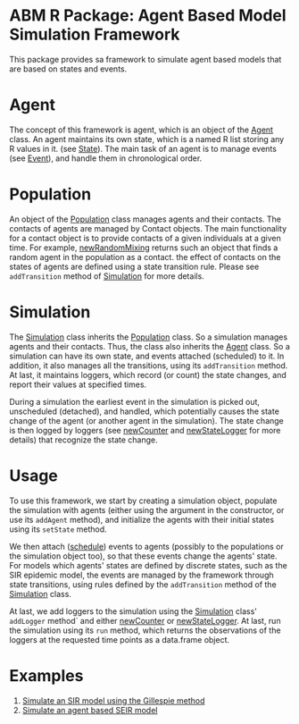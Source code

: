 # ABM R Package: Agent Based Model Simulation Framework

This package provides sa framework to simulate agent based models that are
based on states and events.

# Agent
The concept of this framework is agent, which is an object of the [Agent](https://github.com/junlingm/ABM/wiki/Agent)
class. An agent maintains its own state, which is a named R list storing any
R values in it. (see [State](https://github.com/junlingm/ABM/wiki/State)). The main task of an agent is to manage events
(see [Event](https://github.com/junlingm/ABM/wiki/Event)), and handle them in chronological order.

# Population
An object of the [Population](https://github.com/junlingm/ABM/wiki/Population) class manages agents and their contacts. The
contacts of agents are managed by Contact objects. The main functionality for
a contact object is to provide contacts of a given individuals at a given
time. For example, [newRandomMixing](https://github.com/junlingm/ABM/wiki/newRandomMixing) returns such an object that finds a
random agent in the population as a contact. the effect of contacts on the
states of agents are defined using a state transition rule. Please see
```addTransition``` method of [Simulation](https://github.com/junlingm/ABM/wiki/Simulation) for more details.

# Simulation
The [Simulation](https://github.com/junlingm/ABM/wiki/Simulation) class inherits the [Population](https://github.com/junlingm/ABM/wiki/Population) class. So a simulation
manages agents and their contacts. Thus, the class also inherits the [Agent](https://github.com/junlingm/ABM/wiki/Agent)
class. So a simulation can have its own state, and events attached
(scheduled) to it. In addition, it also manages all the transitions, using
its ```addTransition``` method. At last, it maintains loggers, which record
(or count) the state changes, and report their values at specified times.

During a simulation the earliest event in the simulation is picked out,
unscheduled (detached), and handled, which potentially causes the state
change of the agent (or another agent in the simulation). The state change is
then logged by loggers (see [newCounter](https://github.com/junlingm/ABM/wiki/newCounter) and
[newStateLogger](https://github.com/junlingm/ABM/wiki/newStateLogger) for more details) that recognize the state
change.

# Usage
To use this framework, we start by creating a simulation
object, populate the simulation with agents (either using the argument in
the constructor, or use its ```addAgent``` method), and
initialize the agents with their initial states using its ```setState``` method.

We then attach ([schedule](https://github.com/junlingm/ABM/wiki/schedule)) events to agents (possibly to the populations or
the simulation object too), so that these events change the agents' state.
For models which agents' states are defined by discrete states, such as the
SIR epidemic model, the events are managed by the framework through state
transitions, using rules defined by the ```addTransition``` method of
the [Simulation](https://github.com/junlingm/ABM/wiki/Simulation) class.

At last, we add loggers to the simulation using
the [Simulation](https://github.com/junlingm/ABM/wiki/Simulation) class' ```addLogger``` method` and either [newCounter](https://github.com/junlingm/ABM/wiki/newCounter) or
[newStateLogger](https://github.com/junlingm/ABM/wiki/newStateLogger). At last, run the simulation using
its ```run``` method, which returns the observations of the loggers
at the requested time points as a data.frame object.

# Examples
  1. [Simulate an SIR model using the Gillespie method](https://github.com/junlingm/ABM/wiki/Gillespie-SIR)
  2. [Simulate an agent based SEIR model](https://github.com/junlingm/ABM/wiki/Agent-SIR)
